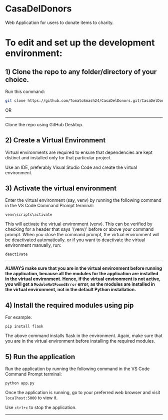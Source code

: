 # CasaDelDonors
Web Application for users to donate items to charity.

# To edit and set up the development environment:

## 1) Clone the repo to any folder/directory of your choice.
Run this command:
```bash
git clone https://github.com/TomatoSmash24/CasaDelDonors.git/CasaDelDonors.git
```
OR
<hr>
Clone the repo using GitHub Desktop.

## 2) Create a Virtual Environment
Virtual environments are required to ensure that dependencies are kept distinct and installed only for that particular project.

Use an IDE, preferably Visual Studio Code and create the virtual environment.

## 3) Activate the virtual environment
Enter the virtual environment (say, venv) by running the following command in the VS Code Command Prompt terminal:
```shell
venv\scripts\activate
```
This will activate the virtual environment (venv). This can be verified by checking for a header that says '(venv)' before or above your command prompt.
When you close the command prompt, the virtual environment will be deactivated automatically.
or if you want to deactivate the virtual environment manually, run:
```shell
deactivate
```
<hr>

**ALWAYS make sure that you are in the virtual environment before running the application, because all the modules for the application are installed in the virtual environment. Hence, if the virtual environment is not active, you will get a `ModuleNotFoundError` error, as the modules are installed in the virtual environment, not in the default Python installation.**


## 4) Install the required modules using pip
For example:
```shell
pip install flask
```
The above command installs flask in the environment.
Again, make sure that you are in the virtual environment before installing the required modules.

## 5) Run the application
Run the application by running the following command in the VS Code Command Prompt terminal:
```shell
python app.py
```
Once the application is running, go to your preferred web browser and visit `localhost:5000` to view it.

Use `ctrl+c` to stop the application.
<hr>
